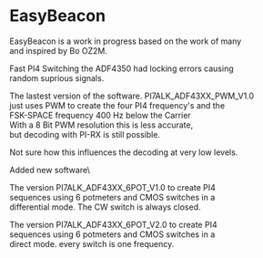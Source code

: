 # EasyBeacon

EasyBeacon is a work in progress based on the work of many\
and inspired by Bo OZ2M.

Fast PI4 Switching the ADF4350 had locking errors causing\
random suprious signals. 

The lastest version of the software. PI7ALK_ADF43XX_PWM_V1.0\
just uses PWM to create the four PI4 frequency's and the\
FSK-SPACE frequency 400 Hz below the Carrier\
With a 8 Bit PWM resolution this is less accurate,\
but decoding with PI-RX is still possible.

Not sure how this influences the decoding at very low levels.

Added new software\

The version PI7ALK_ADF43XX_6POT_V1.0 to create PI4\
sequences using 6 potmeters and CMOS switches in a\
differential mode. The CW switch is always closed.

The version PI7ALK_ADF43XX_6POT_V2.0 to create PI4\
sequences using 6 potmeters and CMOS switches in a\
direct mode. every switch is one frequency.


